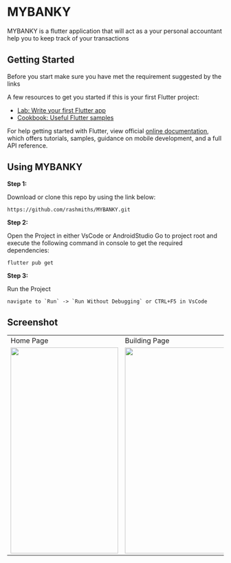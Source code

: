 # MYBANKY

MYBANKY is a flutter application that will act as a your personal accountant help you to keep track of your transactions 


## Getting Started

Before you start make sure you have met the requirement suggested by the links

A few resources to get you started if this is your first Flutter project:

- [Lab: Write your first Flutter app](https://flutter.dev/docs/get-started/codelab)
- [Cookbook: Useful Flutter samples](https://flutter.dev/docs/cookbook)

For help getting started with Flutter, view official
[online documentation](https://flutter.dev/docs), which offers tutorials,
samples, guidance on mobile development, and a full API reference.

## Using MYBANKY

**Step 1:**

Download or clone this repo by using the link below:

```
https://github.com/rashmiths/MYBANKY.git
```

**Step 2:**

Open the Project in either VsCode or AndroidStudio Go to project root and execute the following command in console to get the required dependencies: 

```
flutter pub get 
```

**Step 3:**

Run the Project

```
navigate to `Run` -> `Run Without Debugging` or CTRL+F5 in VsCode

```
## Screenshot

<table>
  <tr>
    <td>Home Page</td>
     <td>Building Page</td>
     <td>MapPage</td>
  </tr>
  <tr>
    <td><img src="https://user-images.githubusercontent.com/54366663/95339802-185f8680-08d2-11eb-9508-eaf6d1021105.jpeg" width=250 height=480></td>
    <td><img src="https://user-images.githubusercontent.com/54366663/95339823-1dbcd100-08d2-11eb-8eb2-41aa080ad124.jpeg" width=250 height=480></td>
    <td><img src="https://user-images.githubusercontent.com/54366663/95339845-24e3df00-08d2-11eb-82b9-d71c09bd80ca.jpeg" width=250 height=480></td>
    <td><img src="https://user-images.githubusercontent.com/54366663/95339861-290ffc80-08d2-11eb-9906-0f823450a059.jpeg" width=250 height=480></td>
  </tr>
 </table>

